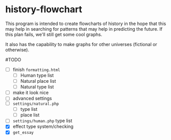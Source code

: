 history-flowchart
=================
This program is intended to create flowcharts of history in the hope that this may help in searching for patterns that may help in predicting the future. If this plan fails, we'll still get some cool graphs.

It also has the capability to make graphs for other universes (fictional or otherwise).

#TODO
- [ ] finish `formatting.html`
  - [ ] Human type list
  - [ ] Natural place list
  - [ ] Natural type list
- [ ] make it look nice
- [ ] advanced settings
- [ ] `settings/natural.php`
  - [ ] type list
  - [ ] place list
- [ ] `settings/human.php` type list
- [x] effect type system/checking
- [x] `get_essay`
